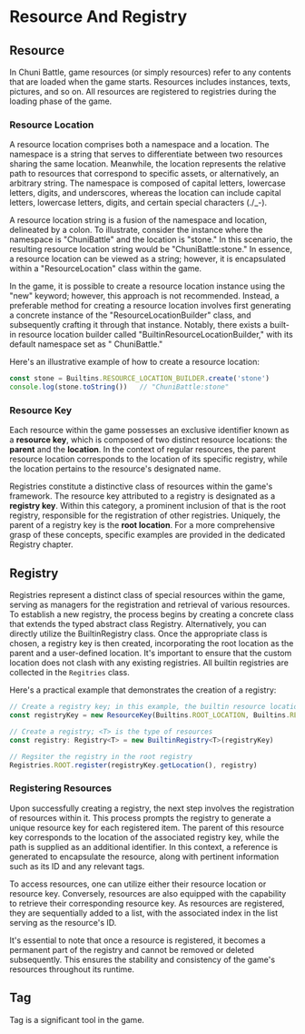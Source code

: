 # Resource And Registry

## Resource

In Chuni Battle, game resources (or simply resources) refer to any contents that are loaded when the game starts.
Resources includes instances, texts, pictures, and so on. All resources are registered to registries during the loading
phase of the game.

### Resource Location

A resource location comprises both a namespace and a location. The namespace is a string that serves to differentiate
between two resources sharing the same location. Meanwhile, the location represents the relative path to resources that
correspond to specific assets, or alternatively, an arbitrary string. The namespace is composed of capital letters,
lowercase letters, digits, and underscores, whereas the location can include capital letters, lowercase letters, digits,
and certain special characters (./_-).

A resource location string is a fusion of the namespace and location, delineated by a colon. To illustrate, consider the
instance where the namespace is "ChuniBattle" and the location is "stone." In this scenario, the resulting resource
location string would be "ChuniBattle:stone." In essence, a resource location can be viewed as a string; however, it is
encapsulated within a "ResourceLocation" class within the game.

In the game, it is possible to create a resource location instance using the "new" keyword; however, this approach is
not recommended. Instead, a preferable method for creating a resource location involves first generating a concrete
instance of the "ResourceLocationBuilder" class, and subsequently crafting it through that instance. Notably, there
exists a built-in resource location builder called "BuiltinResourceLocationBuilder," with its default namespace set as "
ChuniBattle."

Here's an illustrative example of how to create a resource location:

~~~typescript
const stone = Builtins.RESOURCE_LOCATION_BUILDER.create('stone')
console.log(stone.toString())   // "ChuniBattle:stone"
~~~

### Resource Key

Each resource within the game possesses an exclusive identifier known as a **resource key**, which is composed of two
distinct resource locations: the **parent** and the **location**. In the context of regular resources, the parent
resource location corresponds to the location of its specific registry, while the location pertains to the resource's
designated name.

Registries constitute a distinctive class of resources within the game's framework. The resource key attributed to a
registry is designated as a **registry key**. Within this category, a prominent inclusion of that is the root registry,
responsible for the registration of other registries. Uniquely, the parent of a registry key is the **root location**.
For a more comprehensive grasp of these concepts, specific examples are provided in the dedicated Registry chapter.

## Registry

Registries represent a distinct class of special resources within the game, serving as managers for the registration and
retrieval of various resources. To establish a new registry, the process begins by creating a concrete class that
extends the typed abstract class Registry. Alternatively, you can directly utilize the BuiltinRegistry class. Once the
appropriate class is chosen, a registry key is then created, incorporating the root location as the parent and a
user-defined location. It's important to ensure that the custom location does not clash with any existing registries.
All builtin registries are collected in the `Regitries` class.

Here's a practical example that demonstrates the creation of a registry:

~~~typescript
// Create a registry key; in this example, the builtin resource location builder is used to create the location
const registryKey = new ResourceKey(Builtins.ROOT_LOCATION, Builtins.RESOURCE_LOCATION_BUILDER.create(path))

// Create a registry; <T> is the type of resources
const registry: Registry<T> = new BuiltinRegistry<T>(registryKey)

// Regsiter the registry in the root registry
Registries.ROOT.register(registryKey.getLocation(), registry)
~~~

### Registering Resources

Upon successfully creating a registry, the next step involves the registration of resources within it. This process
prompts the registry to generate a unique resource key for each registered item. The parent of this resource key
corresponds to the location of the associated registry key, while the path is supplied as an additional identifier. In
this context, a reference is generated to encapsulate the resource, along with pertinent information such as its ID and
any relevant tags.

To access resources, one can utilize either their resource location or resource key. Conversely, resources are also
equipped with the capability to retrieve their corresponding resource key. As resources are registered, they are
sequentially added to a list, with the associated index in the list serving as the resource's ID.

It's essential to note that once a resource is registered, it becomes a permanent part of the registry and cannot be
removed or deleted subsequently. This ensures the stability and consistency of the game's resources throughout its
runtime.

## Tag

Tag is a significant tool in the game.



















